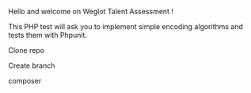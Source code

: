 Hello and welcome on Weglot Talent Assessment !

This PHP test will ask you to implement simple encoding algorithms and tests them with Phpunit.


Clone repo

Create branch

composer